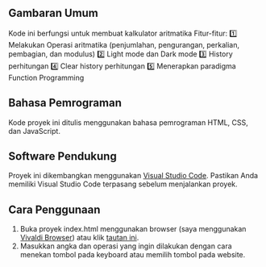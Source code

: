 ## Gambaran Umum

Kode ini berfungsi untuk membuat kalkulator aritmatika
Fitur-fitur:
1️⃣ Melakukan Operasi aritmatika (penjumlahan, pengurangan, perkalian, pembagian, dan modulus)
2️⃣ Light mode dan Dark mode
3️⃣ History perhitungan
4️⃣ Clear history perhitungan
5️⃣ Menerapkan paradigma Function Programming

## Bahasa Pemrograman

Kode proyek ini ditulis menggunakan bahasa pemrograman HTML, CSS, dan JavaScript.

## Software Pendukung

Proyek ini dikembangkan menggunakan [Visual Studio Code](https://code.visualstudio.com/download). Pastikan Anda memiliki Visual Studio Code terpasang sebelum menjalankan proyek.

## Cara Penggunaan

1. Buka proyek index.html menggunakan browser (saya menggunakan [Vivaldi Browser](https://vivaldi.com/download/)) atau klik [tautan ini](https://kd-fajarnadya.vercel.app).
2. Masukkan angka dan operasi yang ingin dilakukan dengan cara menekan tombol pada keyboard atau memilih tombol pada website.
